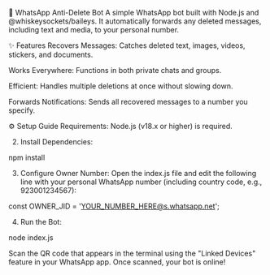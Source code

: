 🚀 WhatsApp Anti-Delete Bot
A simple WhatsApp bot built with Node.js and @whiskeysockets/baileys. It automatically forwards any deleted messages, including text and media, to your personal number.

✨ Features
Recovers Messages: Catches deleted text, images, videos, stickers, and documents.

Works Everywhere: Functions in both private chats and groups.

Efficient: Handles multiple deletions at once without slowing down.

Forwards Notifications: Sends all recovered messages to a number you specify.

⚙️ Setup Guide
Requirements: Node.js (v18.x or higher) is required.


2. Install Dependencies:

npm install

3. Configure Owner Number:
Open the index.js file and edit the following line with your personal WhatsApp number (including country code, e.g., 923001234567):

const OWNER_JID = 'YOUR_NUMBER_HERE@s.whatsapp.net';

4. Run the Bot:

node index.js

Scan the QR code that appears in the terminal using the "Linked Devices" feature in your WhatsApp app. Once scanned, your bot is online!
